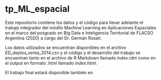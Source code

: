 # tp_ML_espacial

Este repositorio contiene los datos y el código para llevar adelante el trabajo integrador del módilo Machine Learning en Aplicaciones Espaciales en el marco del posgrado en Big Data e Inteligencia Territorial de FLACSO Argentina (2020) a cargo del Dr. Germán Rosati.

Los datos utilizados se encuentran disponibles en el archivo *ED_deptos_venta_2014.csv* y el código y el desarrollo del trabajo se encuentran tanto en el archivo de R Markdown llamado *index.rdm* como en el output en formato .html llamado *index.html*. 

El trabajo final estará disponible también en 
